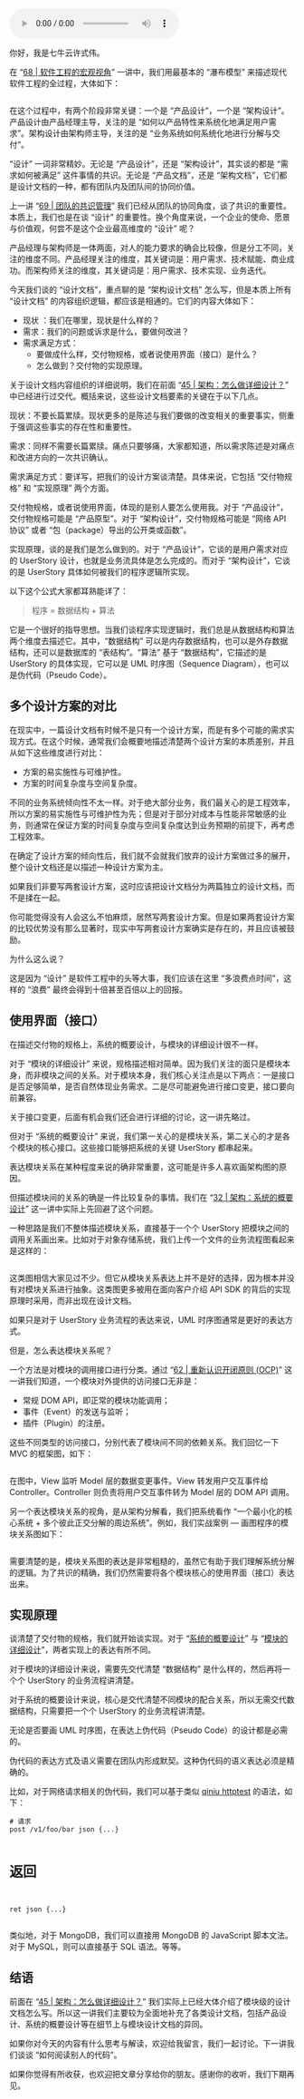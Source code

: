 <audio title="70 _ 怎么写设计文档？" src="https://static001.geekbang.org/resource/audio/c1/35/c184500f93932bd7434f01bd4bbaf035.mp3" controls="controls"></audio> 
<p>你好，我是七牛云许式伟。</p><p>在 “<a href="https://time.geekbang.org/column/article/182924">68 | 软件工程的宏观视角</a>” 一讲中，我们用最基本的 “瀑布模型” 来描述现代软件工程的全过程，大体如下：</p><p><img src="https://static001.geekbang.org/resource/image/71/41/7141be3e927921fa8a73cd3d4a753541.png" alt=""></p><p>在这个过程中，有两个阶段非常关键：一个是 “产品设计”，一个是 “架构设计”。产品设计由产品经理主导，关注的是 “如何以产品特性来系统化地满足用户需求”。架构设计由架构师主导，关注的是 “业务系统如何系统化地进行分解与交付”。</p><p>“设计” 一词非常精妙。无论是 “产品设计”，还是 “架构设计”，其实谈的都是 “需求如何被满足” 这件事情的共识。无论是 “产品文档”，还是 “架构文档”，它们都是设计文档的一种，都有团队内及团队间的协同价值。</p><p>上一讲 “<a href="https://time.geekbang.org/column/article/183900">69 | 团队的共识管理</a>” 我们已经从团队的协同角度，谈了共识的重要性。本质上，我们也是在谈 “设计” 的重要性。换个角度来说，一个企业的使命、愿景与价值观，何尝不是这个企业最高维度的 “设计” 呢？</p><p>产品经理与架构师是一体两面，对人的能力要求的确会比较像，但是分工不同，关注的维度不同。产品经理关注的维度，其关键词是：用户需求、技术赋能、商业成功。而架构师关注的维度，其关键词是：用户需求、技术实现、业务迭代。</p><p>今天我们谈的 “设计文档”，重点聊的是 “架构设计文档” 怎么写，但是本质上所有 “设计文档” 的内容组织逻辑，都应该是相通的。它们的内容大体如下：</p><!-- [[[read_end]]] --><ul>
<li>现状 ：我们在哪里，现状是什么样的？</li>
<li>需求：我们的问题或诉求是什么，要做何改进？</li>
<li>需求满足方式：
<ul>
<li>要做成什么样，交付物规格，或者说使用界面（接口）是什么？</li>
<li>怎么做到？交付物的实现原理。</li>
</ul>
</li>
</ul><p>关于设计文档内容组织的详细说明，我们在前面 “<a href="https://time.geekbang.org/column/article/142032">45 | 架构：怎么做详细设计？</a>” 中已经进行过交代。概括来说，这些设计文档要素的关键在于以下几点。</p><p>现状：不要长篇累牍。现状更多的是陈述与我们要做的改变相关的重要事实，侧重于强调这些事实的存在性和重要性。</p><p>需求：同样不需要长篇累牍。痛点只要够痛，大家都知道，所以需求陈述是对痛点和改进方向的一次共识确认。</p><p>需求满足方式：要详写，把我们的设计方案谈清楚。具体来说，它包括 “交付物规格” 和 “实现原理” 两个方面。</p><p>交付物规格，或者说使用界面，体现的是别人要怎么使用我。对于 “产品设计”，交付物规格可能是 “产品原型”。对于 “架构设计”，交付物规格可能是 “网络 API 协议” 或者 “包（package）导出的公开类或函数”。</p><p>实现原理，谈的是我们是怎么做到的。对于 “产品设计”，它谈的是用户需求对应的 UserStory 设计，也就是业务流具体是怎么完成的。而对于 “架构设计”，它谈的是 UserStory 具体如何被我们的程序逻辑所实现。</p><p>以下这个公式大家都耳熟能详了：</p><blockquote>
<p>程序 = 数据结构 + 算法</p>
</blockquote><p>它是一个很好的指导思想。当我们谈程序实现逻辑时，我们总是从数据结构和算法两个维度去描述它。其中，“数据结构” 可以是内存数据结构，也可以是外存数据结构，还可以是数据库的 “表结构”。“算法” 基于 “数据结构”，它描述的是 UserStory 的具体实现，它可以是 UML 时序图（Sequence Diagram），也可以是伪代码（Pseudo Code）。</p><h2>多个设计方案的对比</h2><p>在现实中，一篇设计文档有时候不是只有一个设计方案，而是有多个可能的需求实现方式。在这个时候，通常我们会概要地描述清楚两个设计方案的本质差别，并且从如下这些维度进行对比：</p><ul>
<li>方案的易实施性与可维护性。</li>
<li>方案的时间复杂度与空间复杂度。</li>
</ul><p>不同的业务系统倾向性不太一样。对于绝大部分业务，我们最关心的是工程效率，所以方案的易实施性与可维护性为先；但是对于部分对成本与性能非常敏感的业务，则通常在保证方案的时间复杂度与空间复杂度达到业务预期的前提下，再考虑工程效率。</p><p>在确定了设计方案的倾向性后，我们就不会就我们放弃的设计方案做过多的展开，整个设计文档还是以描述一种设计方案为主。</p><p>如果我们非要写两套设计方案，这时应该把设计文档分为两篇独立的设计文档，而不是揉在一起。</p><p>你可能觉得没有人会这么不怕麻烦，居然写两套设计方案。但是如果两套设计方案的比较优势没有那么显著时，现实中写两套设计方案确实是存在的，并且应该被鼓励。</p><p>为什么这么说？</p><p>这是因为 “设计” 是软件工程中的头等大事，我们应该在这里 “多浪费点时间”，这样的 “浪费” 最终会得到十倍甚至百倍以上的回报。</p><h2>使用界面（接口）</h2><p>在描述交付物的规格上，系统的概要设计，与模块的详细设计很不一样。</p><p>对于 “模块的详细设计” 来说，规格描述相对简单。因为我们关注的面只是模块本身，而非模块之间的关系。对于模块本身，我们核心关注点是以下两点：一是接口是否足够简单，是否自然体现业务需求。二是尽可能避免进行接口变更，接口要向前兼容。</p><p>关于接口变更，后面有机会我们还会进行详细的讨论，这一讲先略过。</p><p>但对于 “系统的概要设计” 来说，我们第一关心的是模块关系，第二关心的才是各个模块的核心接口。这些接口能够把系统的关键 UserStory 都串起来。</p><p>表达模块关系在某种程度来说的确非常重要，这可能是许多人喜欢画架构图的原因。</p><p>但描述模块间的关系的确是一件比较复杂的事情。我们在 “<a href="https://time.geekbang.org/column/article/117783">32 | 架构：系统的概要设计</a>” 这一讲中实际上先回避了这个问题。</p><p>一种思路是我们不整体描述模块关系，直接基于一个个 UserStory 把模块之间的调用关系画出来。比如对于对象存储系统，我们上传一个文件的业务流程图看起来是这样的：</p><p><img src="https://static001.geekbang.org/resource/image/a1/89/a126729331be7854fad7435d293ced89.png" alt=""></p><p>这类图相信大家见过不少。但它从模块关系表达上并不是好的选择，因为根本并没有对模块关系进行抽象。这类图更多被用在面向客户介绍 API SDK 的背后的实现原理时采用，而非出现在设计文档。</p><p>如果只是对于 UserStory 业务流程的表达来说，UML 时序图通常是更好的表达方式。</p><p>但是，怎么表达模块关系呢？</p><p>一个方法是对模块的调用接口进行分类。通过 “<a href="https://time.geekbang.org/column/article/175236">62 | 重新认识开闭原则 (OCP)</a>” 这一讲我们知道，一个模块对外提供的访问接口无非是：</p><ul>
<li>常规 DOM API，即正常的模块功能调用；</li>
<li>事件（Event）的发送与监听；</li>
<li>插件（Plugin）的注册。</li>
</ul><p>这些不同类型的访问接口，分别代表了模块间不同的依赖关系。我们回忆一下 MVC 的框架图，如下：</p><p><img src="https://static001.geekbang.org/resource/image/32/cb/32c7df68c3f5d11a0a32f80d7c3a42cb.png" alt=""></p><p>在图中，View 监听 Model 层的数据变更事件。View 转发用户交互事件给 Controller。Controller 则负责将用户交互事件转为 Model 层的 DOM API 调用。</p><p>另一个表达模块关系的视角，是从架构分解看，我们把系统看作 “一个最小化的核心系统 + 多个彼此正交分解的周边系统”。例如，我们实战案例 — 画图程序的模块关系图如下：</p><p><img src="https://static001.geekbang.org/resource/image/62/75/6270cc365ce1a19b230e243188ff7375.png" alt=""></p><p>需要清楚的是，模块关系图的表达是非常粗糙的，虽然它有助于我们理解系统分解的逻辑。为了共识的精确，我们仍然需要将各个模块核心的使用界面（接口）表达出来。</p><h2>实现原理</h2><p>谈清楚了交付物的规格，我们就开始谈实现。对于 “<a href="https://time.geekbang.org/column/article/117783">系统的概要设计</a>” 与 “<a href="https://time.geekbang.org/column/article/142032">模块的详细设计</a>”，两者实现上的表达有所不同。</p><p>对于模块的详细设计来说，需要先交代清楚 “数据结构” 是什么样的，然后再将一个个 UserStory 的业务流程讲清楚。</p><p>对于系统的概要设计来说，核心是交代清楚不同模块的配合关系，所以无需交代数据结构，只需要把一个个 UserStory 的业务流程讲清楚。</p><p>无论是否要画 UML 时序图，在表达上伪代码（Pseudo Code）的设计都是必需的。</p><p>伪代码的表达方式及语义需要在团队内形成默契。这种伪代码的语义表达必须是精确的。</p><p>比如，对于网络请求相关的伪代码，我们可以基于类似 <a href="https://github.com/qiniu/httptest">qiniu httptest</a> 的语法，如下：</p><pre><code># 请求
post /v1/foo/bar json {...}

# 返回
ret json {...}
</code></pre><p>类似地，对于 MongoDB，我们可以直接用 MongoDB 的 JavaScript 脚本文法。对于 MySQL，则可以直接基于 SQL 语法。等等。</p><h2>结语</h2><p>前面在 “<a href="https://time.geekbang.org/column/article/142032">45 | 架构：怎么做详细设计？</a>” 我们实际上已经大体介绍了模块级的设计文档怎么写。所以这一讲我们主要较为全面地补充了各类设计文档，包括产品设计、系统的概要设计等在细节上与模块设计文档的异同。</p><p>如果你对今天的内容有什么思考与解读，欢迎给我留言，我们一起讨论。下一讲我们谈谈 “如何阅读别人的代码”。</p><p>如果你觉得有所收获，也欢迎把文章分享给你的朋友。感谢你的收听，我们下期再见。</p>